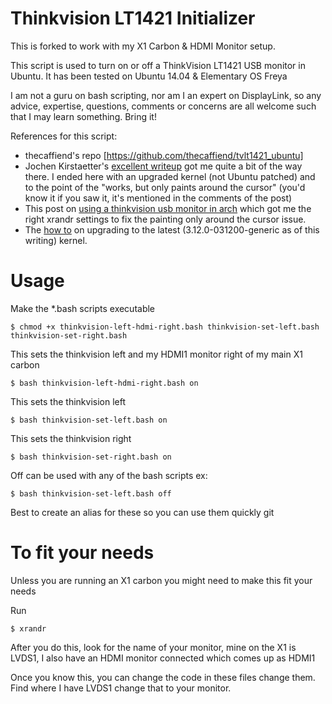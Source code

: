 # Thinkvision LT1421 Initializer

This is forked to work with my X1 Carbon & HDMI Monitor setup.

This script is used to turn on or off a ThinkVision LT1421 USB monitor in 
Ubuntu. It has been tested on Ubuntu 14.04 & Elementary OS Freya

I am not a guru on bash scripting, nor am I an expert on DisplayLink, so any
advice, expertise, questions, comments or concerns are all welcome such that
I may learn something. Bring it!

References for this script:

* thecaffiend's repo [https://github.com/thecaffiend/tvlt1421_ubuntu]
* Jochen Kirstaetter's [excellent writeup](http://jochen.kirstaetter.name/blog/linux/using-aoc-usb-monitor-in-ubuntu-1304-displaylink-e1649fwu.html) got me quite a bit of the way there. I ended here with an upgraded kernel (not Ubuntu patched) and to the point of the "works, but only paints around the cursor" (you'd know it if you saw it, it's mentioned in the comments of the post)
* This post on [using a thinkvision usb monitor in arch](https://bbs.archlinux.org/viewtopic.php?pid=1321200#p1321200) which got me the right xrandr settings to fix the painting only around the cursor issue. 
* The [how to](http://ubuntuhandbook.org/index.php/2013/11/linux-kernel-3-12-released-install-ubuntu-or-linux-mint/) on upgrading to the latest (3.12.0-031200-generic as of this writing) kernel.  


# Usage

Make the *.bash scripts executable

    $ chmod +x thinkvision-left-hdmi-right.bash thinkvision-set-left.bash thinkvision-set-right.bash

This sets the thinkvision left and my HDMI1 monitor right of my main X1 carbon

    $ bash thinkvision-left-hdmi-right.bash on

This sets the thinkvision left

    $ bash thinkvision-set-left.bash on

This sets the thinkvision right

    $ bash thinkvision-set-right.bash on

Off can be used with any of the bash scripts
ex:

    $ bash thinkvision-set-left.bash off

Best to create an alias for these so you can use them quickly git


# To fit your needs

Unless you are running an X1 carbon you might need to make this fit your needs
 
Run

    $ xrandr

After you do this, look for the name of your monitor, mine on the X1 is LVDS1, I also have an HDMI monitor connected which comes up as HDMI1

Once you know this, you can change the code in these files change them. Find where I have LVDS1 change that to your monitor. 


